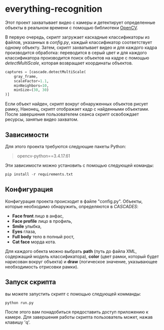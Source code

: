 # everything-recognition

Этот проект захватывает видео с камеры и детектирует определенные объекты в реальном времени с помощью библиотеки [OpenCV](https://github.com/opencv/opencv-python). 

В первую очередь, скрипт загружает каскадные классификаторы из файлов, указанных в *config.py*, каждый классификатор соответствует одному объекту. Затем, скрипт захватывает видео и для каждого кадра производится обработка: переводится в серый цвет и для каждого классификатора производится поиск объектов на кадре с помощью *detectMultiScale*, которая возвращает координаты объектов. 

```python
captures = [cascade.detectMultiScale(
    gray_frame,
    scaleFactor=1.1,
    minNeighbors=10,
    minSize=(30, 30)
)]
```

Если объект найден, скрипт вокруг обнаруженных объектов рисует рамку, Наконец, скрипт отображает кадр с найденными объектами. После завершения пользователем сеанса скрипт освобождает ресурсы, занятые видео захватом.


## Зависимости

Для этого проекта требуются следующие пакеты Python:

> opencv-python==3.4.17.61

Эти зависимости можно установить с помощью следующей команды:

```python
pip install -r requirements.txt
```


## Конфигурация

Конфигурация проекта происходит в файле "config.py". Объекты, которые необходимо обнаружить, определяются в *CASCADES*:

- **Face front** лицо в анфас,
- **Face profile** лицо в профиль,
- **Smile** улыбка,
- **Eyes** глаза,
- **Full body** тело в полный рост,
- **Cat face** морда кота.

Для каждого обекта можно выбрать **path** (путь до файла XML, содержащий модель классификатора), **color** (цвет рамки, который будет нарисован вокруг объекта) и **draw** (логическое значение, указывающее необходимость отрисовки рамки).


## Запуск скрипта

вы можете запустить скрипт с помощью следующей комманды:

```python
python run.py
```

После этого вам понадобиться предоставить доступ приложению к камере. Для завершения работы скрипта пользователь может, нажав клавишу 'q'.

